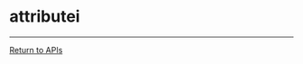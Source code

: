 # attributei

---
[Return to APIs](http://opencomputeproject.github.io/OpenNetworkLinux/onlp/implementors/apis)
